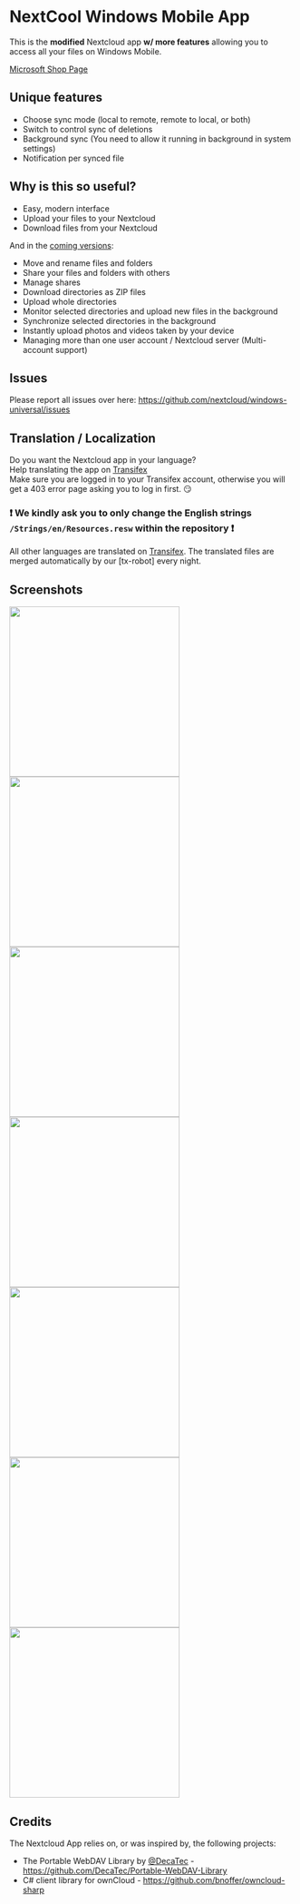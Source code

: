 # NextCool Windows Mobile App

This is the **modified** Nextcloud app **w/ more features** allowing you to access all your files on Windows Mobile.

[Microsoft Shop Page](https://www.microsoft.com/zh-cn/p/nextcool/9nkl6mjgmwsj)

## Unique features
* Choose sync mode (local to remote, remote to local, or both)
* Switch to control sync of deletions
* Background sync (You need to allow it running in background in system settings)
* Notification per synced file

## Why is this so useful?

* Easy, modern interface
* Upload your files to your Nextcloud
* Download files from your Nextcloud

And in the [coming versions](https://github.com/nextcloud/windows-universal/milestones):

* Move and rename files and folders
* Share your files and folders with others
* Manage shares
* Download directories as ZIP files
* Upload whole directories
* Monitor selected directories and upload new files in the background
* Synchronize selected directories in the background
* Instantly upload photos and videos taken by your device
* Managing more than one user account / Nextcloud server (Multi-account support)

## Issues

Please report all issues over here: https://github.com/nextcloud/windows-universal/issues

## Translation / Localization

Do you want the Nextcloud app in your language?    
Help translating the app on [Transifex](https://www.transifex.com/nextcloud/nextcloud/windows-universal/)    
Make sure you are logged in to your Transifex account, otherwise you will get a 403 error page asking you to log in first. :smirk:

### :exclamation: We kindly ask you to only change the English strings `/Strings/en/Resources.resw` within the repository  :exclamation:
All other languages are translated on [Transifex](https://www.transifex.com/nextcloud/nextcloud/windows-universal/). 
The translated files are merged automatically by our [tx-robot] every night.

## Screenshots

<kbd><img src="https://raw.githubusercontent.com/SunboX/Nextcloud-App-UWP/master/resources/screenshots/en-us/login-screen_light.png" width="300"/></kbd>
<kbd><img src="https://raw.githubusercontent.com/SunboX/Nextcloud-App-UWP/master/resources/screenshots/en-us/screen-1_light.png" width="300"/></kbd>
<kbd><img src="https://raw.githubusercontent.com/SunboX/Nextcloud-App-UWP/master/resources/screenshots/en-us/screen-2_light.png" width="300"/></kbd>
<kbd><img src="https://raw.githubusercontent.com/SunboX/Nextcloud-App-UWP/master/resources/screenshots/en-us/screen-3_light.png" width="300"/></kbd>
<kbd><img src="https://raw.githubusercontent.com/SunboX/Nextcloud-App-UWP/master/resources/screenshots/en-us/screen-4_light.png" width="300"/></kbd>
<kbd><img src="https://raw.githubusercontent.com/SunboX/Nextcloud-App-UWP/master/resources/screenshots/en-us/screen-5_light.png" width="300"/></kbd>
<kbd><img src="https://raw.githubusercontent.com/SunboX/Nextcloud-App-UWP/master/resources/screenshots/en-us/screen-1_dark.png" width="300"/></kbd>

## Credits

The Nextcloud App relies on, or was inspired by, the following projects:

* The Portable WebDAV Library by [@DecaTec](https://github.com/DecaTec) - https://github.com/DecaTec/Portable-WebDAV-Library
* C# client library for ownCloud - https://github.com/bnoffer/owncloud-sharp
